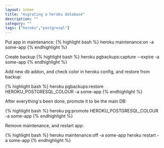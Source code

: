 ```yaml
---
layout: inner
title: "migrating a heroku database"
description: ""
category: ""
tags: ["heroku","postgresql"]
---
```

Put app in maintenance:
{% highlight bash %}
heroku maintenance:on -a some-app
{% endhighlight %}

Create backup
{% highlight bash %}
heroku pgbackups:capture --expire -a some-app
{% endhighlight %}

Add new db addon, and check color in heroku config, and restore from backup:

{% highlight bash %}
heroku pgbackups:restore HEROKU_POSTGRESQL_COLOUR -a some-app
{% endhighlight %}

After everything's been done, promote it to be the main DB:

{% highlight bash %}
heroku pg:promote HEROKU_POSTGRESQL_COLOUR -a some-app
{% endhighlight %}

Remove maintenance, and restart app:

{% highlight bash %}
heroku maintenance:off -a some-app
heroku restart -a some-app
{% endhighlight %}
